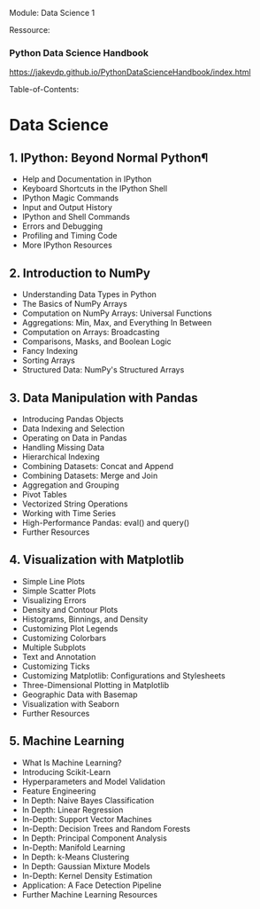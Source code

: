 Module: Data Science 1

Ressource:

### Python Data Science Handbook

https://jakevdp.github.io/PythonDataScienceHandbook/index.html

Table-of-Contents:

# Data Science

## 1. IPython: Beyond Normal Python¶

- Help and Documentation in IPython
- Keyboard Shortcuts in the IPython Shell
- IPython Magic Commands
- Input and Output History
- IPython and Shell Commands
- Errors and Debugging
- Profiling and Timing Code
- More IPython Resources

## 2. Introduction to NumPy

- Understanding Data Types in Python
- The Basics of NumPy Arrays
- Computation on NumPy Arrays: Universal Functions
- Aggregations: Min, Max, and Everything In Between
- Computation on Arrays: Broadcasting
- Comparisons, Masks, and Boolean Logic
- Fancy Indexing
- Sorting Arrays
- Structured Data: NumPy's Structured Arrays

## 3. Data Manipulation with Pandas

- Introducing Pandas Objects
- Data Indexing and Selection
- Operating on Data in Pandas
- Handling Missing Data
- Hierarchical Indexing
- Combining Datasets: Concat and Append
- Combining Datasets: Merge and Join
- Aggregation and Grouping
- Pivot Tables
- Vectorized String Operations
- Working with Time Series
- High-Performance Pandas: eval() and query()
- Further Resources

## 4. Visualization with Matplotlib

- Simple Line Plots
- Simple Scatter Plots
- Visualizing Errors
- Density and Contour Plots
- Histograms, Binnings, and Density
- Customizing Plot Legends
- Customizing Colorbars
- Multiple Subplots
- Text and Annotation
- Customizing Ticks
- Customizing Matplotlib: Configurations and Stylesheets
- Three-Dimensional Plotting in Matplotlib
- Geographic Data with Basemap
- Visualization with Seaborn
- Further Resources

## 5. Machine Learning

- What Is Machine Learning?
- Introducing Scikit-Learn
- Hyperparameters and Model Validation
- Feature Engineering
- In Depth: Naive Bayes Classification
- In Depth: Linear Regression
- In-Depth: Support Vector Machines
- In-Depth: Decision Trees and Random Forests
- In Depth: Principal Component Analysis
- In-Depth: Manifold Learning
- In Depth: k-Means Clustering
- In Depth: Gaussian Mixture Models
- In-Depth: Kernel Density Estimation
- Application: A Face Detection Pipeline
- Further Machine Learning Resources
